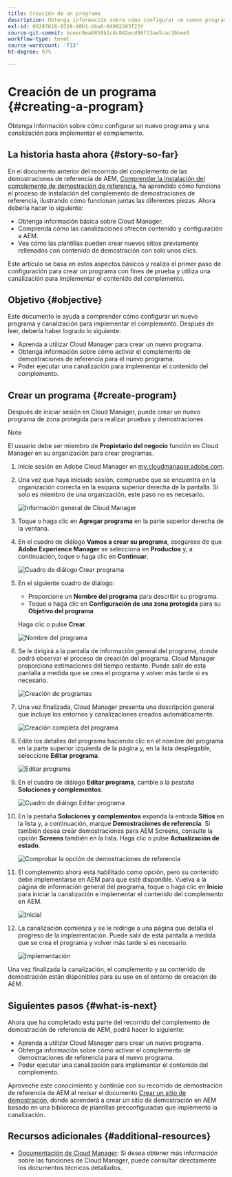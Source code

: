 ```yaml
---
title: Creación de un programa
description: Obtenga información sobre cómo configurar un nuevo programa y una canalización para implementar el complemento.
exl-id: 06287618-0328-40b1-bba8-84002283f23f
source-git-commit: bceec9ea6858b1c4c042ecd96f13ae5cac1bbee5
workflow-type: tm+mt
source-wordcount: '713'
ht-degree: 97%

---
```


# Creación de un programa {#creating-a-program}

Obtenga información sobre cómo configurar un nuevo programa y una canalización para implementar el complemento.

## La historia hasta ahora {#story-so-far}

En el documento anterior del recorrido del complemento de las demostraciones de referencia de AEM, [Comprender la instalación del complemento de demostración de referencia,](installation.md) ha aprendido cómo funciona el proceso de instalación del complemento de demostraciones de referencia, ilustrando cómo funcionan juntas las diferentes piezas. Ahora debería hacer lo siguiente:

* Obtenga información básica sobre Cloud Manager.
* Comprenda cómo las canalizaciones ofrecen contenido y configuración a AEM.
* Vea cómo las plantillas pueden crear nuevos sitios previamente rellenados con contenido de demostración con solo unos clics.

Este artículo se basa en estos aspectos básicos y realiza el primer paso de configuración para crear un programa con fines de prueba y utiliza una canalización para implementar el contenido del complemento.

## Objetivo {#objective}

Este documento le ayuda a comprender cómo configurar un nuevo programa y canalización para implementar el complemento. Después de leer, debería haber logrado lo siguiente:

* Aprenda a utilizar Cloud Manager para crear un nuevo programa.
* Obtenga información sobre cómo activar el complemento de demostraciones de referencia para el nuevo programa.
* Poder ejecutar una canalización para implementar el contenido del complemento.

## Crear un programa {#create-program}

Después de iniciar sesión en Cloud Manager, puede crear un nuevo programa de zona protegida para realizar pruebas y demostraciones.

>[!NOTE]
>
>El usuario debe ser miembro de **Propietario del negocio** función en Cloud Manager en su organización para crear programas.

1. Inicie sesión en Adobe Cloud Manager en [my.cloudmanager.adobe.com](https://my.cloudmanager.adobe.com/).

1. Una vez que haya iniciado sesión, compruebe que se encuentra en la organización correcta en la esquina superior derecha de la pantalla. Si solo es miembro de una organización, este paso no es necesario.

   ![Información general de Cloud Manager](assets/cloud-manager.png)

1. Toque o haga clic en **Agregar programa** en la parte superior derecha de la ventana.

1. En el cuadro de diálogo **Vamos a crear su programa**, asegúrese de que **Adobe Experience Manager** se selecciona en **Productos** y, a continuación, toque o haga clic en **Continuar**.

   ![Cuadro de diálogo Crear programa](assets/create-program.png)

1. En el siguiente cuadro de diálogo:

   * Proporcione un **Nombre del programa** para describir su programa.
   * Toque o haga clic en **Configuración de una zona protegida** para su **Objetivo del programa**

   Haga clic o pulse **Crear**.

   ![Nombre del programa](assets/program-name.png)

1. Se le dirigirá a la pantalla de información general del programa, donde podrá observar el proceso de creación del programa. Cloud Manager proporciona estimaciones del tiempo restante. Puede salir de esta pantalla a medida que se crea el programa y volver más tarde si es necesario.

   ![Creación de programas](assets/program-creation.png)

1. Una vez finalizada, Cloud Manager presenta una descripción general que incluye los entornos y canalizaciones creados automáticamente.

   ![Creación completa del programa](assets/creation-complete.png)

1. Edite los detalles del programa haciendo clic en el nombre del programa en la parte superior izquierda de la página y, en la lista desplegable, seleccione **Editar programa**.

   ![Editar programa](assets/edit-program.png)

1. En el cuadro de diálogo **Editar programa**, cambie a la pestaña **Soluciones y complementos**.

   ![Cuadro de diálogo Editar programa](assets/edit-program-dialog.png)

1. En la pestaña **Soluciones y complementos** expanda la entrada **Sitios** en la lista y, a continuación, marque **Demostraciones de referencia**. Si también desea crear demostraciones para AEM Screens, consulte la opción **Screens** también en la lista. Haga clic o pulse **Actualización de estado**.

   ![Comprobar la opción de demostraciones de referencia](assets/edit-program-add-on.png)

1. El complemento ahora está habilitado como opción, pero su contenido debe implementarse en AEM para que esté disponible. Vuelva a la página de información general del programa, toque o haga clic en **Inicio** para iniciar la canalización e implementar el contenido del complemento en AEM.

   ![Inicial](assets/deploy.png)

1. La canalización comienza y se le redirige a una página que detalla el progreso de la implementación. Puede salir de esta pantalla a medida que se crea el programa y volver más tarde si es necesario.

   ![Implementación](assets/deployment.png)

Una vez finalizada la canalización, el complemento y su contenido de demostración están disponibles para su uso en el entorno de creación de AEM.

## Siguientes pasos {#what-is-next}

Ahora que ha completado esta parte del recorrido del complemento de demostración de referencia de AEM, podrá hacer lo siguiente:

* Aprenda a utilizar Cloud Manager para crear un nuevo programa.
* Obtenga información sobre cómo activar el complemento de demostraciones de referencia para el nuevo programa.
* Poder ejecutar una canalización para implementar el contenido del complemento.

Aproveche este conocimiento y continúe con su recorrido de demostración de referencia de AEM al revisar el documento [Crear un sitio de demostración,](create-site.md) donde aprenderá a crear un sitio de demostración en AEM basado en una biblioteca de plantillas preconfiguradas que implementó la canalización.

## Recursos adicionales {#additional-resources}

* [Documentación de Cloud Manager](https://experienceleague.adobe.com/docs/experience-manager-cloud-service/onboarding/onboarding-concepts/cloud-manager-introduction.html?lang=es): Si desea obtener más información sobre las funciones de Cloud Manager, puede consultar directamente los documentos técnicos detallados.
